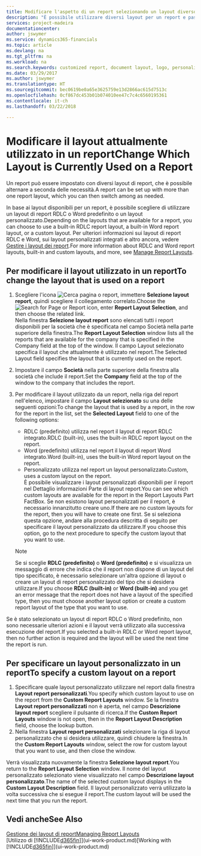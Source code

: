 ```yaml
---
title: Modificare l'aspetto di un report selezionando un layout diverso | Documenti Microsoft
description: "È possibile utilizzare diversi layout per un report e passate tra i layout per modificare l'aspetto di un report."
services: project-madeira
documentationcenter: 
author: jswymer
ms.service: dynamics365-financials
ms.topic: article
ms.devlang: na
ms.tgt_pltfrm: na
ms.workload: na
ms.search.keywords: customized report, document layout, logo, personalize
ms.date: 03/29/2017
ms.author: jswymer
ms.translationtype: HT
ms.sourcegitcommit: bec0619be0a65e3625759e13d2866ac615d7513c
ms.openlocfilehash: 0cf867dc453b01b074010ee47c7c4c6560195361
ms.contentlocale: it-ch
ms.lasthandoff: 03/22/2018

---
```

# <a name="change-which-layout-is-currently-used-on-a-report"></a><span data-ttu-id="2129c-103">Modificare il layout attualmente utilizzato in un report</span><span class="sxs-lookup"><span data-stu-id="2129c-103">Change Which Layout is Currently Used on a Report</span></span>
<span data-ttu-id="2129c-104">Un report può essere impostato con diversi layout di report, che è possibile alternare a seconda delle necessità.</span><span class="sxs-lookup"><span data-stu-id="2129c-104">A report can be set up with more than one report layout, which you can then switch among as needed.</span></span>

<span data-ttu-id="2129c-105">In base ai layout disponibili per un report, è possibile scegliere di utilizzare un layout di report RDLC o Word predefinito o un layout personalizzato.</span><span class="sxs-lookup"><span data-stu-id="2129c-105">Depending on the layouts that are available for a report, you can choose to use a built-in RDLC report layout, a built-in Word report layout, or a custom layout.</span></span> <span data-ttu-id="2129c-106">Per ulteriori informazioni sui layout di report RDLC e Word, sui layout personalizzati integrati e altro ancora, vedere [Gestire i layout dei report](ui-manage-report-layouts.md).</span><span class="sxs-lookup"><span data-stu-id="2129c-106">For more information about RDLC and Word report layouts, built-in and custom layouts, and more, see [Manage Report Layouts](ui-manage-report-layouts.md).</span></span>

## <a name="to-change-the-layout-that-is-used-on-a-report"></a><span data-ttu-id="2129c-107">Per modificare il layout utilizzato in un report</span><span class="sxs-lookup"><span data-stu-id="2129c-107">To change the layout that is used on a report</span></span>
1. <span data-ttu-id="2129c-108">Scegliere l'icona ![Cerca pagina o report](media/ui-search/search_small.png "icona Cerca pagina o report"), immettere **Selezione layout report**, quindi scegliere il collegamento correlato.</span><span class="sxs-lookup"><span data-stu-id="2129c-108">Choose the ![Search for Page or Report](media/ui-search/search_small.png "Search for Page or Report icon") icon, enter **Report Layout Selection**, and then choose the related link.</span></span>  
   <span data-ttu-id="2129c-109">Nella finestra **Selezione layout report** sono elencati tutti i report disponibili per la società che è specificata nel campo Società nella parte superiore della finestra.</span><span class="sxs-lookup"><span data-stu-id="2129c-109">The **Report Layout Selection** window lists all the reports that are available for the company that is specified in the Company field at the top of the window.</span></span> <span data-ttu-id="2129c-110">Il campo Layout selezionato specifica il layout che attualmente è utilizzato nel report.</span><span class="sxs-lookup"><span data-stu-id="2129c-110">The Selected Layout field specifies the layout that is currently used on the report.</span></span>
2. <span data-ttu-id="2129c-111">Impostare il campo **Società** nella parte superiore della finestra alla società che include il report.</span><span class="sxs-lookup"><span data-stu-id="2129c-111">Set the **Company** field at the top of the window to the company that includes the report.</span></span>
3. <span data-ttu-id="2129c-112">Per modificare il layout utilizzato da un report, nella riga del report nell'elenco, impostare il campo **Layout selezionato** su una delle seguenti opzioni:</span><span class="sxs-lookup"><span data-stu-id="2129c-112">To change the layout that is used by a report, in the row for the report in the list, set the **Selected Layout** field to one of the following options:</span></span>
   * <span data-ttu-id="2129c-113">RDLC (predefinito) utilizza nel report il layout di report RDLC integrato.</span><span class="sxs-lookup"><span data-stu-id="2129c-113">RDLC (built-in), uses the built-in RDLC report layout on the report.</span></span>
   * <span data-ttu-id="2129c-114">Word (predefinito) utilizza nel report il layout di report Word integrato.</span><span class="sxs-lookup"><span data-stu-id="2129c-114">Word (built-in), uses the built-in Word report layout on the report.</span></span>
   * <span data-ttu-id="2129c-115">Personalizzato utilizza nel report un layout personalizzato.</span><span class="sxs-lookup"><span data-stu-id="2129c-115">Custom, uses a custom layout on the report.</span></span>  
     <span data-ttu-id="2129c-116">È possibile visualizzare i layout personalizzati disponibili per il report nel Dettaglio informazioni Parte di layout report.</span><span class="sxs-lookup"><span data-stu-id="2129c-116">You can see which custom layouts are available for the report in the Report Layouts Part FactBox.</span></span> <span data-ttu-id="2129c-117">Se non esistono layout personalizzati per il report, è necessario innanzitutto creare uno.</span><span class="sxs-lookup"><span data-stu-id="2129c-117">If there are no custom layouts for the report, then you will have to create one first.</span></span> <span data-ttu-id="2129c-118">Se si seleziona questa opzione, andare alla procedura descritta di seguito per specificare il layout personalizzato da utilizzare.</span><span class="sxs-lookup"><span data-stu-id="2129c-118">If you choose this option, go to the next procedure to specify the custom layout that you want to use.</span></span>

    > [!NOTE]  
    >   <span data-ttu-id="2129c-119">Se si sceglie **RDLC (predefinito)** o **Word (predefinito)** e si visualizza un messaggio di errore che indica che il report non dispone di un layout del tipo specificato, è necessario selezionare un'altra opzione di layout o creare un layout di report personalizzato del tipo che si desidera utilizzare.</span><span class="sxs-lookup"><span data-stu-id="2129c-119">If you choose **RDLC (built-in)** or **Word (built-in)** and you get an error message that the report does not have a layout of the specified type, then you must choose another layout option or create a custom report layout of the type that you want to use.</span></span>

<span data-ttu-id="2129c-120">Se è stato selezionato un layout di report RDLC o Word predefinito, non sono necessarie ulteriori azioni e il layout verrà utilizzato alla successiva esecuzione del report.</span><span class="sxs-lookup"><span data-stu-id="2129c-120">If you selected a built-in RDLC or Word report layout, then no further action is required and the layout will be used the next time the report is run.</span></span>

## <a name="to-specify-a-custom-layout-on-a-report"></a><span data-ttu-id="2129c-121">Per specificare un layout personalizzato in un report</span><span class="sxs-lookup"><span data-stu-id="2129c-121">To specify a custom layout on a report</span></span>
1. <span data-ttu-id="2129c-122">Specificare quale layout personalizzato utilizzare nel report dalla finestra **Layout report personalizzati**.</span><span class="sxs-lookup"><span data-stu-id="2129c-122">You specify which custom layout to use on the report from the **Custom Report Layouts** window.</span></span> <span data-ttu-id="2129c-123">Se la finestra **Layout report personalizzati** non è aperta, nel campo **Descrizione layout report** scegliere il pulsante di ricerca.</span><span class="sxs-lookup"><span data-stu-id="2129c-123">If the **Custom Report Layouts** window is not open, then in the **Report Layout Description** field, choose the lookup button.</span></span>
2. <span data-ttu-id="2129c-124">Nella finestra **Layout report personalizzati** selezionare la riga di layout personalizzato che si desidera utilizzare, quindi chiudere la finestra.</span><span class="sxs-lookup"><span data-stu-id="2129c-124">In the **Custom Report Layouts** window, select the row for custom layout that you want to use, and then close the window.</span></span>

<span data-ttu-id="2129c-125">Verrà visualizzata nuovamente la finestra **Selezione layout report**.</span><span class="sxs-lookup"><span data-stu-id="2129c-125">You return to the **Report Layout Selection** window.</span></span> <span data-ttu-id="2129c-126">Il nome del layout personalizzato selezionato viene visualizzato nel campo **Descrizione layout personalizzato**.</span><span class="sxs-lookup"><span data-stu-id="2129c-126">The name of the selected custom layout displays in the **Custom Layout Description** field.</span></span> <span data-ttu-id="2129c-127">Il layout personalizzato verrà utilizzato la volta successiva che si esegue il report.</span><span class="sxs-lookup"><span data-stu-id="2129c-127">The custom layout will be used the next time that you run the report.</span></span>

## <a name="see-also"></a><span data-ttu-id="2129c-128">Vedi anche</span><span class="sxs-lookup"><span data-stu-id="2129c-128">See Also</span></span>
[<span data-ttu-id="2129c-129">Gestione dei layout di report</span><span class="sxs-lookup"><span data-stu-id="2129c-129">Managing Report Layouts</span></span>](ui-manage-report-layouts.md)  
<span data-ttu-id="2129c-130">[Utilizzo di [!INCLUDE[d365fin](includes/d365fin_md.md)]](ui-work-product.md)</span><span class="sxs-lookup"><span data-stu-id="2129c-130">[Working with [!INCLUDE[d365fin](includes/d365fin_md.md)]](ui-work-product.md)</span></span>

